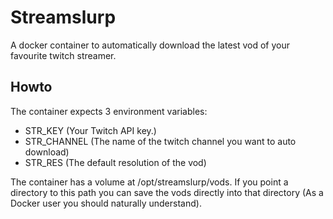 # Streamslurp

A docker container to automatically download the latest vod of your favourite twitch streamer.

## Howto

The container expects 3 environment variables:

- STR_KEY (Your Twitch API key.)
- STR_CHANNEL (The name of the twitch channel you want to auto download)
- STR_RES (The default resolution of the vod)

The container has a volume at /opt/streamslurp/vods.
If you point a directory to this path you can save the vods directly into that directory (As a Docker user you should naturally understand).
